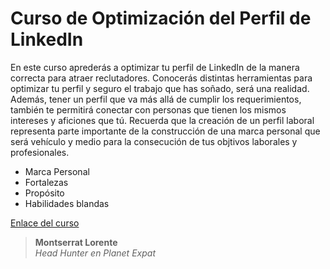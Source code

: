 # Curso de Optimización del Perfil de LinkedIn

En este curso aprederás a optimizar tu perfil de LinkedIn de la manera correcta para atraer reclutadores. Conocerás distintas herramientas para optimizar tu perfil y seguro el trabajo que has soñado, será una realidad. Además, tener un perfil que va más allá de cumplir los requerimientos, también te permitirá conectar con personas que tienen los mismos intereses y aficiones que tú. Recuerda que la creación de un perfil laboral representa parte importante de la construcción de una marca personal que será vehículo y medio para la consecución de tus objtivos laborales y profesionales.

- Marca Personal
- Fortalezas
- Propósito
- Habilidades blandas

[Enlace del curso](https://platzi.com/cursos/optimizacion-perfil-linkedin/)

> **Montserrat Lorente**  
> *Head Hunter en Planet Expat*
